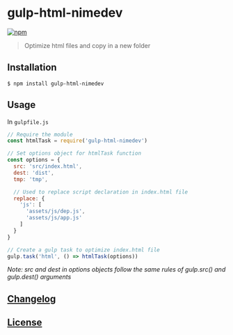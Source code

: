 # gulp-html-nimedev
[![npm][npm-image]][npm-url]

[npm-image]: https://img.shields.io/npm/v/gulp-html-nimedev.svg
[npm-url]: https://npmjs.org/package/gulp-html-nimedev

> Optimize html files and copy in a new folder

## Installation

```console
$ npm install gulp-html-nimedev
```

## Usage

In `gulpfile.js`

```js
// Require the module
const htmlTask = require('gulp-html-nimedev')

// Set options object for htmlTask function
const options = {
  src: 'src/index.html',
  dest: 'dist',
  tmp: 'tmp',

  // Used to replace script declaration in index.html file
  replace: {
    'js': [
      'assets/js/dep.js',
      'assets/js/app.js'
    ]
  }
}

// Create a gulp task to optimize index.html file
gulp.task('html', () => htmlTask(options))
```

*Note: src and dest in options objects follow the same rules of gulp.src() and gulp.dest() arguments*

## [Changelog](CHANGELOG.md)

## [License](LICENSE.md)